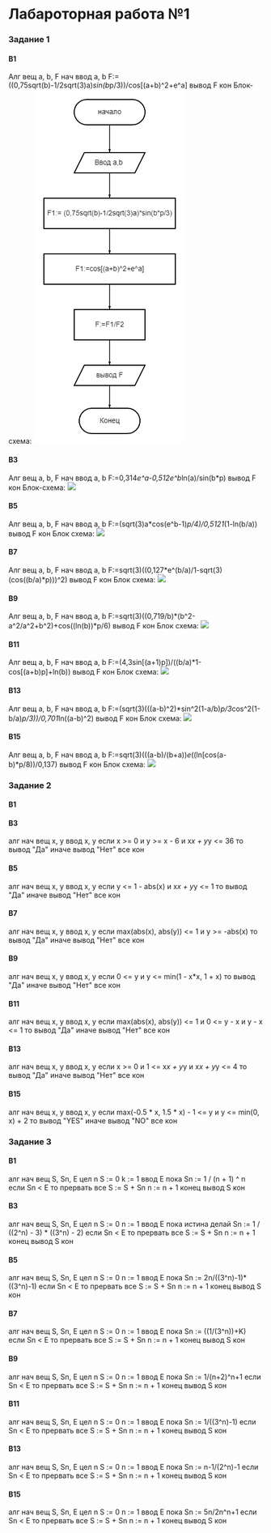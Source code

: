# Лабароторная работа №1
### Задание 1 
#### В1
Алг 
вещ a, b, F
нач
ввод a, b
F:= ((0,75sqrt(b)-1/2sqrt(3)a)*sin(b*p/3))/cos[(a+b)^2+e^a]
вывод F
кон
Блок-схема: 
![](img-lab1-z1/diagram.png)
#### В3
Алг 
вещ a, b, F
нач
ввод a, b
F:=0,314*e^a-0,512e^b*ln(a)/sin(b*p)
вывод F
кон
Блок-схема:
![](C:/Users/Jour/Downloads/diagram%20(1).png)
#### В5
Алг 
вещ a, b, F
нач
ввод a, b
F:=(sqrt(3)a*cos(e^b-1)*p/4)/0,5121*(1-ln(b/a))
вывод F
кон
Блок схема: 
![](C:/Users/Jour/Downloads/diagram%20(2).png)
#### В7
Алг 
вещ a, b, F
нач
ввод a, b
F:=sqrt(3)((0,127*e^(b/a)/1-sqrt(3)(cos((b/a)*p)))^2)
вывод F
кон
Блок схема:
![](C:/Users/Jour/Downloads/diagram%20(3).png)
#### В9
Алг 
вещ a, b, F
нач
ввод a, b
F:=sqrt(3)((0,719/b)*(b^2-a^2/a^2+b^2)+cos((ln(b))*p/6)
вывод F
кон
Блок схема:
![](C:/Users/Jour/Downloads/diagram%20(5).png)
#### В11
Алг 
вещ a, b, F
нач
ввод a, b
F:=(4,3sin[(a+1)p])/((b/a)*1-cos[(a+b)p]+ln(b))
вывод F
кон
Блок схема:
![](C:/Users/Jour/Downloads/diagram%20(6).png)
#### В13
Алг 
вещ a, b, F
нач
ввод a, b
F:=(sqrt(3)(((a-b)^2)*sin^2(1-a/b)*p/3*cos^2(1-b/a)*p/3))/0,701*ln((a-b)^2)
вывод F
кон
Блок схема:
![](C:/Users/Jour/Downloads/diagram1.png)
#### В15
Алг 
вещ a, b, F
нач
ввод a, b
F:=sqrt(3)(((a-b)/(b+a))*e*((ln[cos(a-b)*p/8))/0,137)
вывод F
кон
Блок схема:
![](C:/Users/Jour/Downloads/diagram2.png)
### Задание 2
#### В1
#### В3
алг
нач
вещ x, y
ввод x, y
если x >= 0 и y >= x - 6 и x*x + y*y <= 36 то
вывод "Да"
иначе
вывод "Нет"
все
кон
#### В5
алг
нач
вещ x, y
ввод x, y
если y <= 1 - abs(x) и x*x + y*y <= 1 то
вывод "Да"
иначе
вывод "Нет"
все
кон
#### В7
алг
нач
вещ x, y
ввод x, y
если max(abs(x), abs(y)) <= 1 и y >= -abs(x) то
вывод "Да"
иначе
вывод "Нет"
все
кон
#### В9
алг
нач
вещ x, y
ввод x, y
если 0 <= y и y <= min(1 - x*x, 1 + x) то
вывод "Да"
иначе
вывод "Нет"
все
кон
#### В11
алг
нач
вещ x, y
ввод x, y
если max(abs(x), abs(y)) <= 1 и 0 <= y - x и y - x <= 1 то
вывод "Да"
иначе
вывод "Нет"
все
кон
#### В13
алг
нач
вещ x, y
ввод x, y
если x >= 0 и 1 <= x*x + y*y и x*x + y*y <= 4 то
вывод "Да"
иначе
вывод "Нет"
все
кон
#### В15
алг
нач
вещ x, y
ввод x, y
если max(-0.5 * x, 1.5 * x) - 1 <= y и y <= min(0, x) + 2 то
вывод "YES"
иначе
вывод "NO"
все
кон
### Задание 3
#### В1
алг
нач
вещ S, Sn, E
цел n
S := 0
k := 1
ввод E
пока 
Sn := 1 / (n + 1) ^ n
если Sn < E то
прервать
все
S := S + Sn
n := n + 1
конец
вывод S
кон
#### В3
алг
нач
вещ S, Sn, E
цел n
S := 0
n := 1
ввод E
пока истина делай
Sn := 1 / ((2^n) - 3) * ((3^n) - 2)
если Sn < E то
прервать
все
S := S + Sn
n := n + 1
конец
вывод S
кон
#### В5
алг
нач
вещ S, Sn, E
цел n
S := 0
n := 1
ввод E
пока 
Sn := 2n/((3^n)-1)*((3^n)-1)
если Sn < E то
прервать
все
S := S + Sn
n := n + 1
конец
вывод S
кон
#### В7
алг
нач
вещ S, Sn, E
цел n
S := 0
n := 1
ввод E
пока 
Sn := ((1/(3^n))+K)
если Sn < E то
прервать
все
S := S + Sn
n := n + 1
конец
вывод S
кон
#### В9
алг
нач
вещ S, Sn, E
цел n
S := 0
n := 1
ввод E
пока 
Sn := 1/(n+2)^n+1
если Sn < E то
прервать
все
S := S + Sn
n := n + 1
конец
вывод S
кон
#### В11
алг
нач
вещ S, Sn, E
цел n
S := 0
n := 1
ввод E
пока 
Sn := 1/((3^n)-1)
если Sn < E то
прервать
все
S := S + Sn
n := n + 1
конец
вывод S
кон
#### В13
алг
нач
вещ S, Sn, E
цел n
S := 0
n := 1
ввод E
пока 
Sn := n-1/(2^n)-1
если Sn < E то
прервать
все
S := S + Sn
n := n + 1
конец
вывод S
кон
#### В15
алг
нач
вещ S, Sn, E
цел n
S := 0
n := 1
ввод E
пока 
Sn := 5n/2n^n+1
если Sn < E то
прервать
все
S := S + Sn
n := n + 1
конец
вывод S
кон
